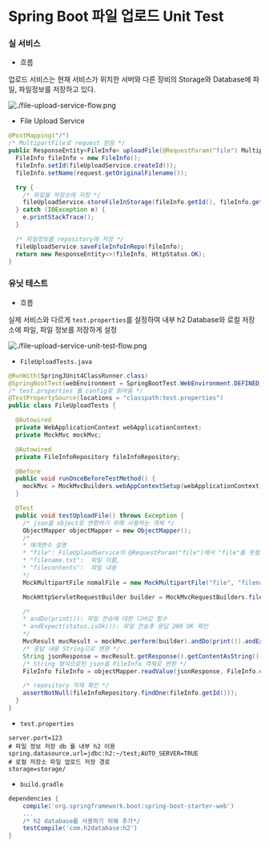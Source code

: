 # Spring Boot 파일 업로드 Unit Test

### 실 서비스

- 흐름

업로드 서비스는 현재 서비스가 위치한 서버와 다른 장비의 Storage와 Database에 파일, 파일정보를 저장하고 있다.

![./file-upload-service-flow.png](./file-upload-service-flow.png)

- File Upload Service

```java
@PostMapping("/")
/* MultipartFile로 request 받음 */
public ResponseEntity<FileInfo> uploadFile(@RequestParam("file") MultipartFile request) {
  FileInfo fileInfo = new FileInfo();
  fileInfo.setId(fileUploadService.createId());
  fileInfo.setName(request.getOriginalFilename());

  try {
    /* 파일을 저장소에 저장 */
    fileUploadService.storeFileInStorage(fileInfo.getId(), fileInfo.getName(), request.getInputStream());
  } catch (IOException e) {
    e.printStackTrace();
  }

  /* 파일정보를 repository에 저장 */
  fileUploadService.saveFileInfoInRepo(fileInfo);
  return new ResponseEntity<>(fileInfo, HttpStatus.OK);
}
```

### 유닛 테스트

- 흐름

실제 서비스와 다르게 `test.properties`를 설정하여 내부 h2 Database와 로컬 저장소에 파일, 파일 정보를 저장하게 설정

![./file-upload-service-unit-test-flow.png](./file-upload-service-unit-test-flow.png)

- `FileUploadTests.java`

```java
@RunWith(SpringJUnit4ClassRunner.class)
@SpringBootTest(webEnvironment = SpringBootTest.WebEnvironment.DEFINED_PORT)
/* test.properties 를 config로 읽어옴 */
@TestPropertySource(locations = "classpath:test.properties")
public class FileUploadTests {

  @Autowired
  private WebApplicationContext webApplicationContext;
  private MockMvc mockMvc;

  @Autowired
  private FileInfoRepository fileInfoRepository;

  @Before
  public void runOnceBeforeTestMethod() {
    mockMvc = MockMvcBuilders.webAppContextSetup(webApplicationContext).build();
  }

  @Test
  public void testUploadFile() throws Exception {
    /* json을 object로 변환하기 위해 사용하는 객체 */
    ObjectMapper objectMapper = new ObjectMapper();
    /*
    * 매개변수 설명
    * "file": FileUplaodService의 @RequestParam("file")에서 "file"를 뜻함
    * "filename.txt":  파일 이름,
    * "filecontents":  파일 내용
    */
    MockMultipartFile nomalFile = new MockMultipartFile("file", "filename.txt", MediaType.TEXT_PLAIN_VALUE, "filecontents");

    MockHttpServletRequestBuilder builder = MockMvcRequestBuilders.fileUpload("http://127.0.0.1:123/").file(nomalFile);

    /*
    * andDo(print()): 파일 전송에 대한 디버깅 함수
    * andExpect(status.isOk()): 파일 전송후 응답 200 OK 확인
    */
    MvcResult mvcResult = mockMvc.perform(builder).andDo(print()).andExpect(status().isOk()).andReturn();
    /* 응답 내용 String으로 변환 */
    String jsonResponse = mvcResult.getResponse().getContentAsString();
    /* String 형식으로된 json을 FileInfo 객체로 변환 */
    FileInfo fileInfo = objectMapper.readValue(jsonResponse, FileInfo.class);

    /* repository 적재 확인 */
    assertNotNull(fileInfoRepository.findOne(fileInfo.getId()));
  }
}
```

- `test.properties`

```
server.port=123
# 파일 정보 저장 db 를 내부 h2 이용
spring.datasource.url=jdbc:h2:~/test;AUTO_SERVER=TRUE
# 로컬 저장소 파일 업로드 저장 경로
storage=storage/
```

- `build.gradle`

```groovy
dependencies {
    compile('org.springframework.boot:spring-boot-starter-web')
    ...
    /* h2 database를 사용하기 위해 추가*/
    testCompile('com.h2database:h2')
}
```
